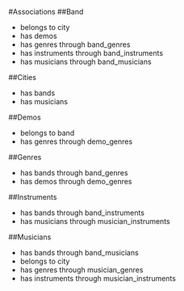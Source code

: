 #Associations
##Band
- belongs to city
- has demos
- has genres        through band_genres
- has instruments   through band_instruments
- has musicians     through band_musicians

##Cities
- has bands
- has musicians

##Demos
- belongs to band
- has genres        through demo_genres

##Genres
- has bands         through band_genres
- has demos         through demo_genres

##Instruments
- has bands         through band_instruments
- has musicians     through musician_instruments

##Musicians
- has bands         through band_musicians
- belongs to city
- has genres        through musician_genres
- has instruments   through musician_instruments
